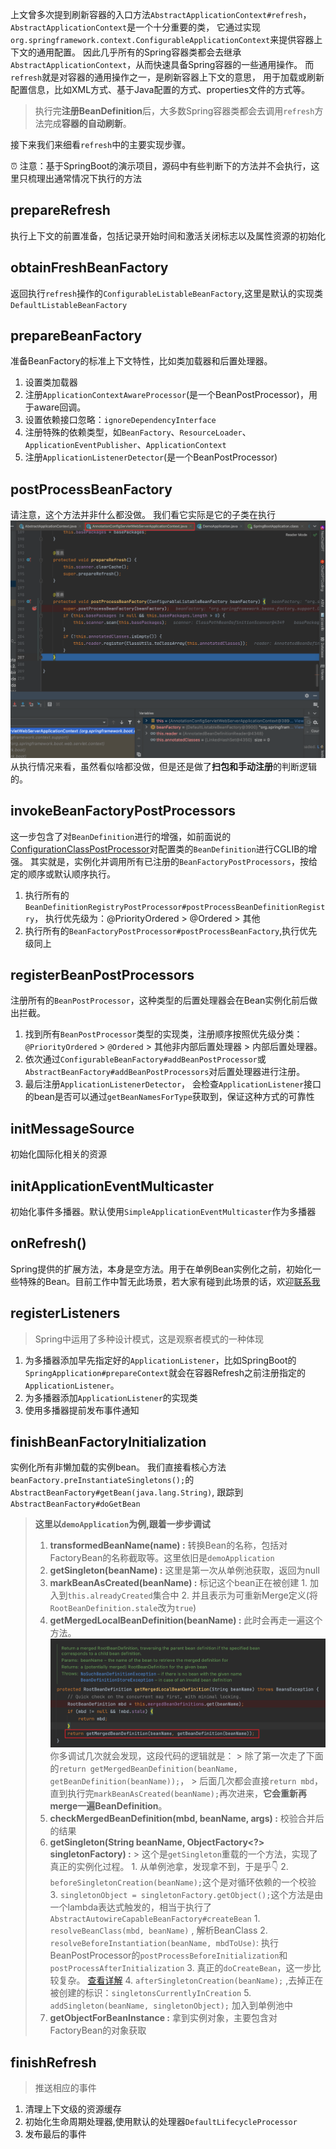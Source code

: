 上文曾多次提到刷新容器的入口方法`AbstractApplicationContext#refresh`，
`AbstractApplicationContext`是一个十分重要的类，
它通过实现`org.springframework.context.ConfigurableApplicationContext`来提供容器上下文的通用配置。
因此几乎所有的Spring容器类都会去继承`AbstractApplicationContext`，从而快速具备Spring容器的一些通用操作。
而`refresh`就是对容器的通用操作之一，是刷新容器上下文的意思，
用于加载或刷新配置信息，比如XML方式、基于Java配置的方式、properties文件的方式等。

>执行完**注册BeanDefinition**后，大多数Spring容器类都会去调用`refresh`方法完成**容器的自动刷新**。

接下来我们来细看`refresh`中的主要实现步骤。

⏰ 注意：基于SpringBoot的演示项目，源码中有些判断下的方法并不会执行，这里只梳理出通常情况下执行的方法

## prepareRefresh
执行上下文的前置准备，包括记录开始时间和激活关闭标志以及属性资源的初始化

## obtainFreshBeanFactory
返回执行`refresh`操作的`ConfigurableListableBeanFactory`,这里是默认的实现类`DefaultListableBeanFactory`

## prepareBeanFactory
准备BeanFactory的标准上下文特性，比如类加载器和后置处理器。
1. 设置类加载器
2. 注册`ApplicationContextAwareProcessor`(是一个BeanPostProcessor)，用于aware回调。
3. 设置依赖接口忽略：`ignoreDependencyInterface`
4. 注册特殊的依赖类型，如`BeanFactory`、`ResourceLoader`、`ApplicationEventPublisher`、`ApplicationContext`
5. 注册`ApplicationListenerDetector`(是一个BeanPostProcessor)

## postProcessBeanFactory
请注意，这个方法并非什么都没做。
我们看它实际是它的子类在执行
![img.png](postProcessBeanFactory.png) 
从执行情况来看，虽然看似啥都没做，但是还是做了**扫包和手动注册**的判断逻辑的。

## invokeBeanFactoryPostProcessors
这一步包含了对`BeanDefinition`进行的增强，如前面说的[ConfigurationClassPostProcessor](/md/source_code/spring/后置处理器/ConfigurationClassPostProcessor/ConfigurationClassPostProcessor.md)对配置类的`BeanDefinition`进行CGLIB的增强。
其实就是，实例化并调用所有已注册的`BeanFactoryPostProcessors`，按给定的顺序或默认顺序执行。

1. 执行所有的`BeanDefinitionRegistryPostProcessor#postProcessBeanDefinitionRegistry`，
   执行优先级为：@PriorityOrdered > @Ordered > 其他
2. 执行所有的`BeanFactoryPostProcessor#postProcessBeanFactory`,执行优先级同上

## registerBeanPostProcessors
注册所有的`BeanPostProcessor`，这种类型的后置处理器会在Bean实例化前后做出拦截。

1. 找到所有`BeanPostProcessor`类型的实现类，注册顺序按照优先级分类：`@PriorityOrdered` > `@Ordered` > 其他非内部后置处理器 > 内部后置处理器。
2. 依次通过`ConfigurableBeanFactory#addBeanPostProcessor`或`AbstractBeanFactory#addBeanPostProcessors`对后置处理器进行注册。
2. 最后注册`ApplicationListenerDetector`，
   会检查`ApplicationListener`接口的bean是否可以通过`getBeanNamesForType`获取到，保证这种方式的可靠性
   
## initMessageSource
初始化国际化相关的资源

## initApplicationEventMulticaster
初始化事件多播器。默认使用`SimpleApplicationEventMulticaster`作为多播器

## onRefresh()
Spring提供的扩展方法，本身是空方法。用于在单例Bean实例化之前，初始化一些特殊的Bean。目前工作中暂无此场景，若大家有碰到此场景的话，欢迎[联系我](/md/guide/README)

## registerListeners
>Spring中运用了多种设计模式，这是观察者模式的一种体现

1. 为多播器添加早先指定好的`ApplicationListener`，比如SpringBoot的`SpringApplication#prepareContext`就会在容器Refresh之前注册指定的`ApplicationListener`。
2. 为多播器添加`ApplicationListener`的实现类
3. 使用多播器提前发布事件通知

## finishBeanFactoryInitialization
实例化所有非懒加载的实例bean。
我们直接看核心方法`beanFactory.preInstantiateSingletons();`的`AbstractBeanFactory#getBean(java.lang.String)`,
跟踪到`AbstractBeanFactory#doGetBean`

>**这里以`demoApplication`为例,跟着一步步调试**
> 1. **transformedBeanName(name) :** 转换Bean的名称，包括对FactoryBean的名称截取等。这里依旧是`demoApplication`
> 2. **getSingleton(beanName) :** 这里是第一次从单例池获取，返回为null
> 3. **markBeanAsCreated(beanName) :** 标记这个bean正在被创建
     1. 加入到`this.alreadyCreated`集合中
     2. 并且表示为可重新Merge定义(将`RootBeanDefinition.stale`改为`true`)
> 4. **getMergedLocalBeanDefinition(beanName) :** 此时会再走一遍这个方法。
> ![img.png](createBean_merge_bd.png)
> 你多调试几次就会发现，这段代码的逻辑就是：
     > 除了第一次走了下面的`return getMergedBeanDefinition(beanName, getBeanDefinition(beanName));`，
     > 后面几次都会直接`return mbd`，直到执行完`markBeanAsCreated(beanName);`再次进来，**它会重新再merge一遍BeanDefinition**。
> 5. **checkMergedBeanDefinition(mbd, beanName, args) :** 校验合并后的结果
> 6. **getSingleton(String beanName, ObjectFactory<?> singletonFactory) :** 
     > 这个是`getSingleton`重载的一个方法，实现了真正的实例化过程。
     1. 从单例池拿，发现拿不到，于是乎👇
     2. `beforeSingletonCreation(beanName);`这个是对循环依赖的一个校验
     3. `singletonObject = singletonFactory.getObject();`这个方法是由一个lambda表达式触发的，相当于执行了`AbstractAutowireCapableBeanFactory#createBean`
         1. `resolveBeanClass(mbd, beanName)` , 解析BeanClass
         2. `resolveBeforeInstantiation(beanName, mbdToUse)`: 执行BeanPostProcessor的`postProcessBeforeInitialization`和`postProcessAfterInitialization`
         3. 真正的`doCreateBean`，这一步比较复杂。 [查看详解](/md/source_code/spring/Spring的骚操作/doCreateBean/createBean)
     4. `afterSingletonCreation(beanName);` ,去掉正在被创建的标识：`singletonsCurrentlyInCreation`
     5. `addSingleton(beanName, singletonObject);` 加入到单例池中
> 7. **getObjectForBeanInstance :** 拿到实例对象，主要包含对FactoryBean的对象获取



## finishRefresh
> 推送相应的事件

1. 清理上下文级的资源缓存
2. 初始化生命周期处理器,使用默认的处理器`DefaultLifecycleProcessor`
3. 发布最后的事件



